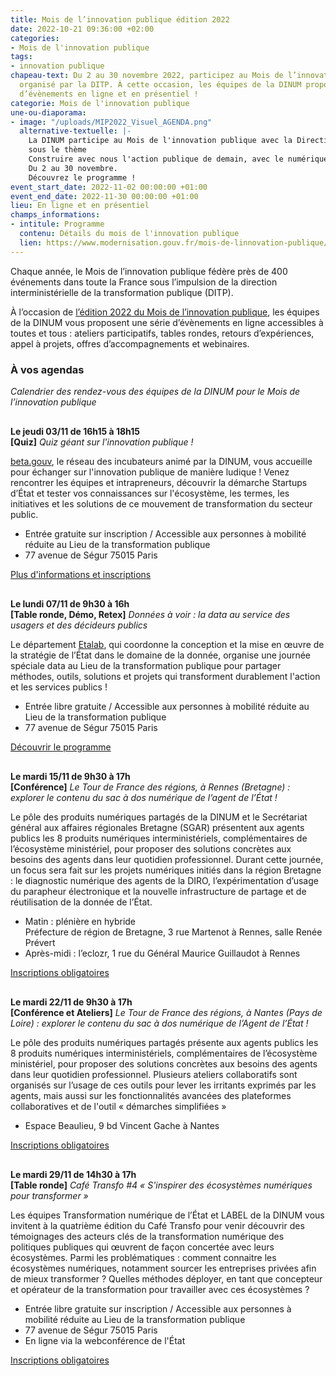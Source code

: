 ```yaml
---
title: Mois de l’innovation publique édition 2022
date: 2022-10-21 09:36:00 +02:00
categories:
- Mois de l'innovation publique
tags:
- innovation publique
chapeau-text: Du 2 au 30 novembre 2022, participez au Mois de l’innovation publique
  organisé par la DITP. À cette occasion, les équipes de la DINUM proposent une série
  d’évènements en ligne et en présentiel !
categorie: Mois de l'innovation publique
une-ou-diaporama:
- image: "/uploads/MIP2022_Visuel_AGENDA.png"
  alternative-textuelle: |-
    La DINUM participe au Mois de l'innovation publique avec la Direction interministérielle de la transformation publique
    sous le thème
    Construire avec nous l'action publique de demain, avec le numérique.
    Du 2 au 30 novembre.
    Découvrez le programme !
event_start_date: 2022-11-02 00:00:00 +01:00
event_end_date: 2022-11-30 00:00:00 +01:00
lieu: En ligne et en présentiel
champs_informations:
- intitule: Programme
  contenu: Détails du mois de l'innovation publique
  lien: https://www.modernisation.gouv.fr/mois-de-linnovation-publique/programme
---
```


Chaque année, le Mois de l’innovation publique fédère près de 400 événements dans toute la France sous l’impulsion de la direction interministérielle de la transformation publique (DITP).

À l’occasion de [l’édition 2022 du Mois de l’innovation publique](https://www.modernisation.gouv.fr/mois-de-linnovation-publique), les équipes de la DINUM vous proposent une série d’évènements en ligne accessibles à toutes et tous : ateliers participatifs, tables rondes, retours d’expériences, appel à projets, offres d’accompagnements et webinaires.

### À vos agendas
*Calendrier des rendez-vous des équipes de la DINUM pour le Mois de l’innovation publique*

<p style="margin-top: 30px"><b>Le jeudi 03/11 de 16h15 à 18h15 
<br>[Quiz]</b> <i>Quiz géant sur l'innovation publique !</i></p>

[beta.gouv](https://beta.gouv.fr/), le réseau des incubateurs animé par la DINUM, vous accueille pour échanger sur l'innovation publique de manière ludique ! Venez rencontrer les équipes et intrapreneurs, découvrir la démarche Startups d’État et tester vos connaissances sur l'écosystème, les termes, les initiatives et les solutions de ce mouvement de transformation du secteur public.

* Entrée gratuite sur inscription / Accessible aux personnes à mobilité réduite au Lieu de la transformation publique 
* 77 avenue de Ségur 75015 Paris 

<div class="lien-important"><p><a href="https://www.eventbrite.fr/e/billets-meetup-betagouvfr-4-quiz-geant-sur-linnovation-publique-449408933217">Plus d'informations et inscriptions</a></p></div>

<p style="margin-top: 30px"><b>Le lundi 07/11 de 9h30 à 16h
<br>[Table ronde, Démo, Retex]</b> <i>Données à voir : la data au service des usagers et des décideurs publics</i></p>

Le département [Etalab](https://www.etalab.gouv.fr/), qui coordonne la conception et la mise en œuvre de la stratégie de l’État dans le domaine de la donnée, organise une journée spéciale data au Lieu de la transformation publique pour partager méthodes, outils, solutions et projets qui transforment durablement l'action et les services publics !

* Entrée libre gratuite / Accessible aux personnes à mobilité réduite au Lieu de la transformation publique 
* 77 avenue de Ségur 75015 Paris 

<div class="lien-important"><p><a href="https://www.modernisation.gouv.fr/mois-de-linnovation-publique/la-data-au-service-des-usagers-et-des-decideurs-publics">Découvrir le programme</a></p></div>

<p style="margin-top: 30px"><b>Le mardi 15/11 de 9h30 à 17h
<br>[Conférence]</b> <i>Le Tour de France des régions, à Rennes (Bretagne) : explorer le contenu du sac à dos numérique de l’agent de l’État !</i></p>

Le pôle des produits numériques partagés de la DINUM et le Secrétariat général aux affaires régionales Bretagne (SGAR) présentent aux agents publics les 8 produits numériques interministériels, complémentaires de l’écosystème ministériel, pour proposer des solutions concrètes aux besoins des agents dans leur quotidien professionnel. Durant cette journée, un focus sera fait sur les projets numériques initiés dans la région Bretagne : le diagnostic numérique des agents de la DIRO, l’expérimentation d’usage du parapheur électronique et la nouvelle infrastructure de partage et de réutilisation de la donnée de l’État. 

* Matin : plénière en hybride 
<br>Préfecture de région de Bretagne, 3 rue Martenot à Rennes, salle Renée Prévert 
* Après-midi : l’eclozr, 1 rue du Général Maurice Guillaudot à Rennes

<div class="lien-important"><p><a href="https://www.demarches-simplifiees.fr/commencer/tour-de-france-pnp-etape-bretagne">Inscriptions obligatoires</a></p></div>

<p style="margin-top: 30px"><b>Le mardi 22/11 de 9h30 à 17h 
<br>[Conférence et Ateliers]</b> <i>Le Tour de France des régions, à Nantes (Pays de Loire) : explorer le contenu du sac à dos numérique de l’Agent de l’État !</i></p>

Le pôle des produits numériques partagés présente aux agents publics les 8 produits numériques interministériels, complémentaires de l’écosystème ministériel, pour proposer des solutions concrètes aux besoins des agents dans leur quotidien professionnel. Plusieurs ateliers collaboratifs sont organisés sur l’usage de ces outils pour lever les irritants exprimés par les agents, mais aussi sur les fonctionnalités avancées des plateformes collaboratives et de l'outil « démarches simplifiées » 

* Espace Beaulieu, 9 bd Vincent Gache à Nantes

<div class="lien-important"><p><a href="https://www.demarches-simplifiees.fr/commencer/etape-ligerienne-du-tdf-de-la-dinum">Inscriptions obligatoires</a></p></div>

<p style="margin-top: 30px"><b>Le mardi 29/11 de 14h30 à 17h 
<br>[Table ronde]</b> <i>Café Transfo #4 « S'inspirer des écosystèmes numériques pour transformer »</i></p>

Les équipes Transformation numérique de l’État et LABEL de la DINUM  vous invitent à la quatrième édition du Café Transfo pour venir découvrir des témoignages des acteurs clés de la transformation numérique des politiques publiques qui œuvrent de façon concertée avec leurs écosystèmes. Parmi les problématiques : comment connaitre les écosystèmes numériques, notamment sourcer les entreprises privées afin de mieux transformer ? Quelles méthodes déployer, en tant que concepteur et opérateur de la transformation pour travailler avec ces écosystèmes ? 

* Entrée libre gratuite sur inscription / Accessible aux personnes à mobilité réduite au Lieu de la transformation publique 
* 77 avenue de Ségur 75015 Paris 
* En ligne via la webconférence de l'État

<div class="lien-important"><p><a href="https://www.eventbrite.fr/e/billets-cafe-transfo-4-sinspirer-des-ecosystemes-numeriques-pour-transformer-453193984407">Inscriptions obligatoires</a></p></div>